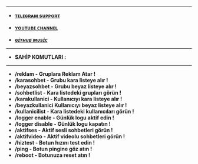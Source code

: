 ---------------------

- <b> [ ᴛᴇʟᴇɢʀᴀᴍ sᴜᴘᴘᴏʀᴛ ](https://t.me/BotsDestek)
 
- <b> [ ʏᴏᴜᴛᴜʙᴇ ᴄʜᴀɴɴᴇʟ ](https://youtube.com/@EpikTv87?si=bugHmTi6CzaBu8v4)

- _[ ɢɪ̇ᴛʜᴜʙ ᴍᴜsɪ̇ᴄ ](https://github.com/MehmetAtes21/Pi)_
 </b>

 -----------------

- SAHİP KOMUTLARI :

-------------------

- /reklam - Gruplara Reklam Atar !
- /karasohbet - Grubu kara listeye alır !
- /beyazsohbet - Grubu beyaz listeye alır !
- /sohbetlist - Kara listedeki grupları görün !
- /karakullanici - Kullanıcıyı kara listeye alır !
- /beyazkullanici Kullanıcıyı beyaz listeye alır !
- /kullanicilist - Kara listedeki kullanıcıları görün !
- /logger enable - Günlük logu aktif edin !
- /logger disable - Günlük logu kapatın !
- /aktifses - Aktif sesli sohbetleri görün !
- /aktifvideo - Aktif videolu sohbetleri görün !
- /hiztest - Botun hızını test edin !
- /ping - Botun pingine göz atın !
- /reboot - Botunuza reset atın !
